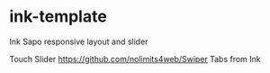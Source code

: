 ink-template
============

Ink Sapo responsive layout and slider

Touch Slider  https://github.com/nolimits4web/Swiper
Tabs from Ink
